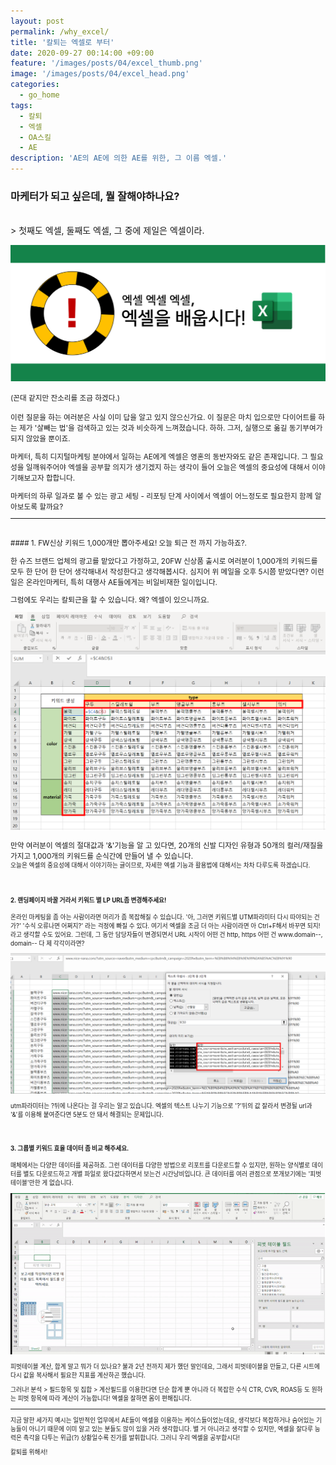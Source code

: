 ```yaml
---
layout: post
permalink: /why_excel/
title: '칼퇴는 엑셀로 부터'
date: 2020-09-27 00:14:00 +09:00
feature: '/images/posts/04/excel_thumb.png'
image: '/images/posts/04/excel_head.png'
categories:
  - go_home
tags:
  - 칼퇴
  - 엑셀
  - OA스킬
  - AE
description: 'AE의 AE에 의한 AE를 위한, 그 이름 엑셀.'
---
```


### 마케터가 되고 싶은데, 뭘 잘해야하나요?

<br>
> 첫째도 엑셀, 둘째도 엑셀, 그 중에 제일은 엑셀이라.

![study_excel](/images/posts/04/plz_excel.png)

<small>(꼰대 같지만 잔소리를 조금 하겠다.)

이런 질문을 하는 여러분은 사실 이미 답을 알고 있지 않으신가요. 이 질문은 마치 입으로만 다이어트를 하는 제가 '살빼는 법'을 검색하고 있는 것과 비슷하게 느껴졌습니다. 하하.  그저, 실행으로 옮길 동기부여가 되지 않았을 뿐이죠.

마케터, 특히 디지털마케팅 분야에서 일하는 AE에게 엑셀은 영혼의 동반자와도 같은 존재입니다. 그 필요성을 일깨워주어야 엑셀을 공부할 의지가 생기겠지 하는 생각이 들어 오늘은 엑셀의 중요성에 대해서 이야기해보고자 합합니다.

마케터의 하루 일과로 볼 수 있는 광고 세팅 - 리포팅 단계 사이에서 엑셀이 어느정도로 필요한지 함께 알아보도록 할까요?

------------------------
<br>
#### 1. FW신상 키워드 1,000개만 뽑아주세요! 오늘 퇴근 전 까지 가능하죠?.

한 슈즈 브랜드 업체의 광고를 맡았다고 가정하고, 20FW 신상품 출시로 여러분이 1,000개의 키워드를 모두 한 단어 한 단어 생각해내서 작성한다고 생각해봅시다. 심지어 위 메일을 오후 5시쯤 받았다면? 이런 일은 온라인마케터, 특히 대행사 AE들에게는 비일비재한 일이입니다.

그럼에도 우리는 칼퇴근을 할 수 있습니다. 왜? 엑셀이 있으니까요.

![making_keyword_excel](/images/posts/04/excel_and.png)

만약 여러분이 엑셀의 절대값과 '&'기능을 알 고 있다면, 20개의 신발 디자인 유형과 50개의 컬러/재질을 가지고 1,000개의 키워드를 순식간에 만들어 낼 수 있습니다.
<br><small>오늘은 엑셀의 중요성에 대해서 이야기하는 글이므로, 자세한 엑셀 기능과 활용법에 대해서는 차차 다루도록 하겠습니다.

<br>

#### 2. 랜딩페이지 바꿀 거라서 키워드 별 LP URL좀 변경해주세요!

온라인 마케팅을 좀 아는 사람이라면 머리가 좀 복잡해질 수 있습니다. '아, 그러면 키워드별 UTM파라미터 다시 따야되는 건가?' '수식 오류나면 어쩌지?' 라는 걱정에 빠질 수 있다. 여기서 엑셀을 조금 더 아는 사람이라면 아 Ctrl+F해서 바꾸면 되지! 라고 생각할 수도 있어요. 그런데, 그 동안 담당자들이 변경되면서 URL 시작이 어떤 건 http, https 어떤 건 www.domain--, domain--  다 제 각각이라면?

![excel_text_split](/images/posts/04/excel_split.png)

utm파라미터는 ?뒤에 나온다는 걸 우리는 알고 있습니다. 엑셀의 텍스트 나누기 기능으로 '?'뒤의 값 잘라서 변경될 url과 '&'를 이용해 붙여준다면  5분도 안 돼서 해결되는 문제입니다.

<br>

#### 3. 그룹별 키워드 효율 데이터 좀 비교 해주세요.

매체에서는 다양한 데이터를 제공하죠. 그런 데이터를 다양한 방법으로 리포트를 다운로드할 수 있지만, 원하는 양식별로 데이터를 별도 다운로드하고 개별 파일로 왔다갔다하면서 보는건 시간낭비입니다. 큰 데이터를 여러 관점으로 쪼개보기에는 '피벗테이블'만한 게 없습니다.

![excel_text_split](/images/posts/04/excel_pivot.gif)


피벗테이블 계산, 합계 말고 뭐가 더 있나요? 불과 2년 전까지 제가 했던 말인데요, 그래서 피벗테이블을 만들고, 다른 시트에 다시 값을 복사해서 필요한 지표를 계산하곤 했습니다.

그러나! 분석 > 필드항목 및 집합 > 계산필드를 이용한다면 단순 합계 뿐 아니라 더 복잡한 수식 CTR, CVR, ROAS등 도 원하는 피벗 항목에 따라 계산이 가능합니다! 엑셀을 잘하면 몸이 편해집니다.



------------------------

지금 말한 세가지 예시는 일반적인 업무에서 AE들이 엑셀을 이용하는 케이스들이었는데요, 생각보다 복잡하거나 숨어있는 기능들이 아니기 때문에 이미 알고 있는 분들도 많이 있을 거라 생각합니다.
별 거 아니라고 생각할 수 있지만, 엑셀을 잘다루 능력은 촉각을 다투는 위급(?) 상황일수록 진가를 발휘합니다. 그러니 우리 엑셀을 공부합시다!

칼퇴를 위해서!
